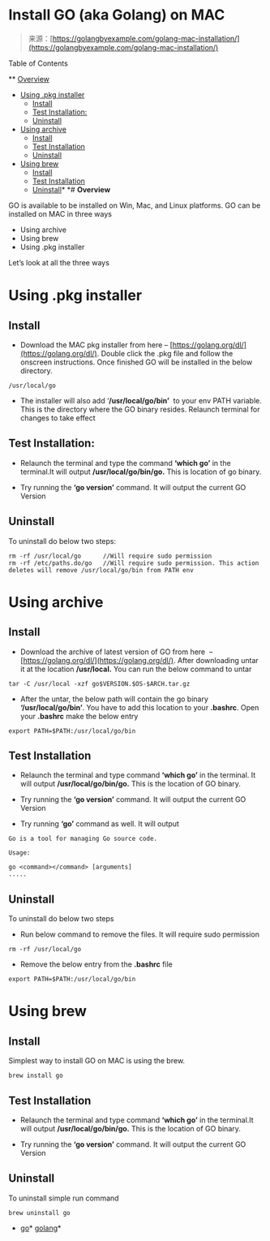<!--yml
category: 未分类
date: 2024-10-13 06:11:33
-->

# Install GO (aka Golang) on MAC

> 来源：[https://golangbyexample.com/golang-mac-installation/](https://golangbyexample.com/golang-mac-installation/)

Table of Contents

 **   [Overview](#Overview "Overview")
*   [Using .pkg installer](#Using_pkg_installer "Using .pkg installer")
    *   [Install](#Install "Install")
    *   [Test Installation:](#Test_Installation "Test Installation:")
    *   [Uninstall](#Uninstall "Uninstall")
*   [Using archive](#Using_archive "Using archive")
    *   [Install](#Install-2 "Install")
    *   [Test Installation](#Test_Installation-2 "Test Installation")
    *   [Uninstall](#Uninstall-2 "Uninstall")
*   [Using brew](#Using_brew "Using brew")
    *   [Install](#Install-3 "Install")
    *   [Test Installation](#Test_Installation-3 "Test Installation")
    *   [Uninstall](#Uninstall-3 "Uninstall")*  *# **Overview**

GO is available to be installed on Win, Mac, and Linux platforms. GO can be installed on MAC in three ways

*   Using archive
*   Using brew
*   Using .pkg installer

Let’s look at all the three ways

# **Using .pkg installer**

## **Install**

*   Download the MAC pkg installer from here – [https://golang.org/dl/](https://golang.org/dl/). Double click the .pkg file and follow the onscreen instructions. Once finished GO will be installed in the below directory.

```
/usr/local/go
```

*   The installer will also add ‘**/usr/local/go/bin’**  to your env PATH variable. This is the directory where the GO binary resides. Relaunch terminal for changes to take effect

## **Test Installation:**

*   Relaunch the terminal and type the command **‘which go’** in the terminal.It will output **/usr/local/go/bin/go.** This is location of go binary.

*   Try running the **‘go version’** command. It will output the current GO Version

## **Uninstall**

To uninstall do below two steps:

```
rm -rf /usr/local/go      //Will require sudo permission
rm -rf /etc/paths.do/go   //Will require sudo permission. This action deletes will remove /usr/local/go/bin from PATH env
```

# **Using archive**

## **Install**

*   Download the archive of latest version of GO from here  – [https://golang.org/dl/](https://golang.org/dl/). After downloading untar it at the location **/usr/local.** You can run the below command to untar

```
tar -C /usr/local -xzf go$VERSION.$OS-$ARCH.tar.gz
```

*   After the untar, the below path will contain the go binary **‘/usr/local/go/bin’**. You have to add this location to your **.bashrc**. Open your **.bashrc** make the below entry

```
export PATH=$PATH:/usr/local/go/bin
```

## **Test Installation**

*   Relaunch the terminal and type command **‘which go’** in the terminal. It will output **/usr/local/go/bin/go.** This is the location of GO binary.

*   Try running the **‘go version’** command. It will output the current GO Version

*   Try running **‘go’** command as well. It will output

```
Go is a tool for managing Go source code.

Usage:

go <command></command> [arguments]
.....
```

## **Uninstall**

To uninstall do below two steps

*   Run below command to remove the files. It will require sudo permission

```
rm -rf /usr/local/go 
```

*   Remove the below entry from the **.bashrc** file

```
export PATH=$PATH:/usr/local/go/bin
```

# **Using brew**

## **Install**

Simplest way to install GO on MAC is using the brew.

```
brew install go
```

## **Test Installation**

*   Relaunch the terminal and type command **‘which go’** in the terminal.It will output **/usr/local/go/bin/go.** This is the location of GO binary.

*   Try running the **‘go version’** command. It will output the current GO Version

## **Uninstall**

To uninstall simple run command

```
brew uninstall go
```

*   [go](https://golangbyexample.com/tag/go/)*   [golang](https://golangbyexample.com/tag/golang/)*